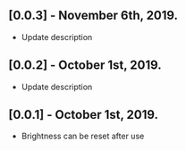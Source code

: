 ## [0.0.3] - November 6th, 2019.

* Update description

## [0.0.2] - October 1st, 2019.

* Update description

## [0.0.1] - October 1st, 2019.

* Brightness can be reset after use

